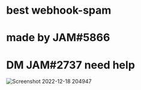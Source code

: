 # best webhook-spam
# made by JAM#5866
# DM JAM#2737 need help


![Screenshot 2022-12-18 204947](https://user-images.githubusercontent.com/118403219/208333182-82abcfe3-8def-48b2-b691-aaadd8ff236a.png)
